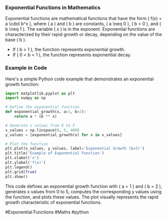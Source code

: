 ### Exponential Functions in Mathematics

Exponential functions are mathematical functions that have the form \( f(x) = a \cdot b^x \), where \( a \) and \( b \) are constants, \( a \neq 0 \), \( b > 0 \), and \( b \neq 1 \). The variable \( x \) is in the exponent. Exponential functions are characterized by their rapid growth or decay, depending on the value of the base \( b \).

- If \( b > 1 \), the function represents exponential growth.
- If \( 0 < b < 1 \), the function represents exponential decay.

### Example in Code

Here's a simple Python code example that demonstrates an exponential growth function:

```python
import matplotlib.pyplot as plt
import numpy as np

# Define the exponential function
def exponential_growth(x, a=1, b=2):
    return a * (b ** x)

# Generate x values from 0 to 5
x_values = np.linspace(0, 5, 400)
y_values = [exponential_growth(x) for x in x_values]

# Plot the function
plt.plot(x_values, y_values, label='Exponential Growth (b=2)')
plt.title('Example of Exponential Function')
plt.xlabel('x')
plt.ylabel('f(x)')
plt.legend()
plt.grid(True)
plt.show()
```

This code defines an exponential growth function with \( a = 1 \) and \( b = 2 \), generates x values from 0 to 5, computes the corresponding y values using the function, and plots these values. The plot visually represents the rapid growth characteristic of exponential functions.

#Exponential Functions #Maths #python